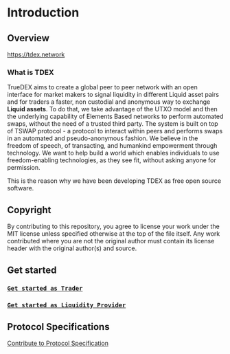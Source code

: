 # Introduction

## Overview
https://tdex.network

### What is TDEX

TrueDEX aims to create a global peer to peer network with an open interface for market makers to signal liquidity in different Liquid asset pairs and for traders a faster, non ­custodial and anonymous way to exchange **Liquid assets**.
To do that, we take advantage of the UTXO model and then the underlying capability of Elements Based networks to perform automated swaps, without the need of a trusted third party.
The system is built on top of TSWAP protocol - a protocol to interact within peers and performs swaps in an automated and pseudo-anonymous fashion. 
We believe in the freedom of speech, of transacting, and humankind empowerment through technology. We want to help build a world which enables individuals to use freedom-enabling technologies, as they see fit, without asking anyone for permission. 

This is the reason why we have been developing TDEX as free open source software.

## Copyright

By contributing to this repository, you agree to license your work under the MIT license unless specified otherwise at the top of the file itself. Any work contributed where you are not the original author must contain its license header with the original author(s) and source.

## Get started

###  [`Get started as Trader`](trader.md)
###  [`Get started as Liquidity Provider`](provider.md)


## Protocol Specifications

[Contribute to Protocol Specification](https://github.com/tdex-network/tdex-specs)
